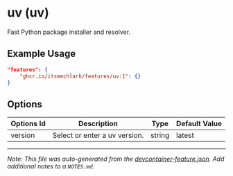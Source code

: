 
# uv (uv)

Fast Python package installer and resolver.

## Example Usage

```json
"features": {
    "ghcr.io/itsmechlark/features/uv:1": {}
}
```

## Options

| Options Id | Description | Type | Default Value |
|-----|-----|-----|-----|
| version | Select or enter a uv version. | string | latest |



---

_Note: This file was auto-generated from the [devcontainer-feature.json](devcontainer-feature.json).  Add additional notes to a `NOTES.md`._
